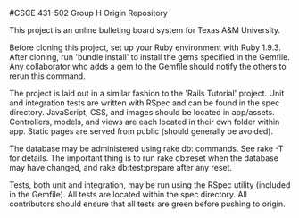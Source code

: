 #CSCE 431-502 Group H Origin Repository

This project is an online bulleting board system for Texas A&amp;M University.

Before cloning this project, set up your Ruby environment with Ruby 1.9.3. After
cloning, run 'bundle install' to install the gems specified in the Gemfile. Any
collaborator who adds a gem to the Gemfile should notify the others to rerun
this command.

The project is laid out in a similar fashion to the 'Rails Tutorial' project.
Unit and integration tests are written with RSpec and can be found in the spec
directory. JavaScript, CSS, and images should be located in app/assets.
Controllers, models, and views are each located in their own folder within app.
Static pages are served from public (should generally be avoided).

The database may be administered using rake db: commands. See rake -T for
details. The important thing is to run rake db:reset when the database may have
changed, and rake db:test:prepare after any reset.

Tests, both unit and integration, may be run using the RSpec utility (included
in the Gemfile). All tests are located within the spec directory. All
contributors should ensure that all tests are green before pushing to origin.
